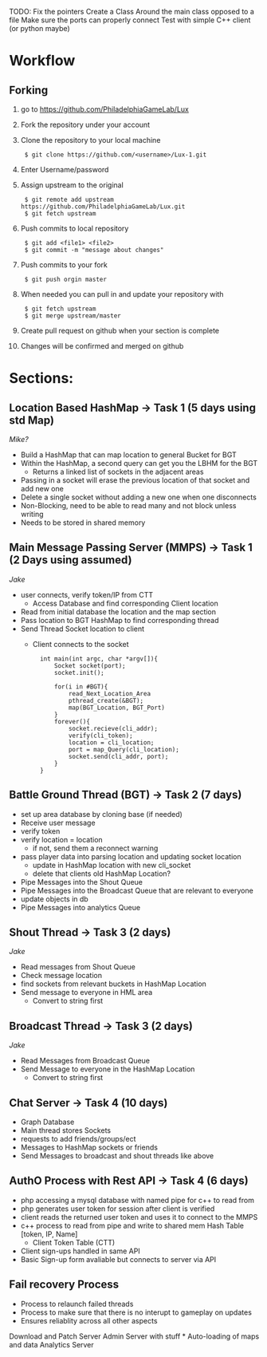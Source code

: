 TODO:
	Fix the pointers 
	Create a Class Around the main class opposed to a file
	Make sure the ports can properly connect
	Test with simple C++ client (or python maybe)
	
# Workflow

## Forking 

1. go to https://github.com/PhiladelphiaGameLab/Lux
2. Fork the repository under your account
3. Clone the repository to your local machine

		$ git clone https://github.com/<username>/Lux-1.git

4. Enter Username/password
5. Assign upstream to the original 

		$ git remote add upstream https://github.com/PhiladelphiaGameLab/Lux.git
		$ git fetch upstream
		
6. Push commits to local repository

		$ git add <file1> <file2>
		$ git commit -m "message about changes"

7. Push commits to your fork

		$ git push orgin master
		
8. When needed you can pull in and update your repository with 

		$ git fetch upstream
		$ git merge upstream/master
		
9. Create pull request on github when your section is complete
10. Changes will be confirmed and merged on github


# Sections:	

## Location Based HashMap -> Task 1 **(5 days using std Map)**
*Mike?*

* Build a HashMap that can map location to general Bucket for BGT
* Within the HashMap, a second query can get you the LBHM for the BGT
	* Returns a linked list of sockets in the adjacent areas
* Passing in a socket will erase the previous location of that socket and add new one
* Delete a single socket without adding a new one when one disconnects
* Non-Blocking, need to be able to read many and not block unless writing
* Needs to be stored in shared memory

## Main Message Passing Server (MMPS) -> Task 1 **(2 Days using assumed)**
*Jake*

* user connects, verify token/IP from CTT
	* Access Database and find corresponding Client location
* Read from initial database the location and the map section
* Pass location to BGT HashMap to find corresponding thread
* Send Thread Socket location to client
	* Client connects to the socket



			int main(int argc, char *argv[]){
				Socket socket(port);
				socket.init();
				
				for(i in #BGT){
					read_Next_Location_Area
					pthread_create(&BGT);
					map(BGT_Location, BGT_Port)
				}
				forever(){
					socket.recieve(cli_addr);
					verify(cli_token);
					location = cli_location;
					port = map_Query(cli_location);
					socket.send(cli_addr, port);
				}
			}


## Battle Ground Thread (BGT) -> Task 2 **(7 days)**

* set up area database by cloning base (if needed)
* Receive user message
* verify token
* verify location = location
	* if not, send them a reconnect warning
* pass player data into parsing location and updating socket location
	* update in HashMap location with new cli_socket
	* delete that clients old HashMap Location?
* Pipe Messages into the Shout Queue
* Pipe Messages into the Broadcast Queue that are relevant to everyone
* update objects in db
* Pipe Messages into analytics Queue

## Shout Thread -> Task 3 **(2 days)**
*Jake*

* Read messages from Shout Queue
* Check message location
* find sockets from relevant buckets in HashMap Location
* Send message to everyone in HML area 
	* Convert to string first

## Broadcast Thread -> Task 3 **(2 days)**
*Jake*

* Read Messages from Broadcast Queue
* Send Message to everyone in the HashMap Location
	* Convert to string first

## Chat Server -> Task 4 **(10 days)**

* Graph Database
* Main thread stores Sockets
* requests to add friends/groups/ect
* Messages to HashMap sockets or friends 
* Send Messages to broadcast and shout threads like above 


## AuthO Process with Rest API -> Task 4 **(6 days)**

* php accessing a mysql database with named pipe for c++ to read from
* php generates user token for session after client is verified
* client reads the returned user token and uses it to connect to the MMPS 
* c++ process to read from pipe and write to shared mem Hash Table [token, IP, Name]
	* Client Token Table (CTT)	
* Client sign-ups handled in same API
* Basic Sign-up form avaliable but connects to server via API 

## Fail recovery Process 
	
* Process to relaunch failed threads
* Process to make sure that there is no interupt to gameplay on updates	
* Ensures reliablity across all other aspects

Download and Patch Server
Admin Server with stuff
	* Auto-loading of maps and data
Analytics Server

